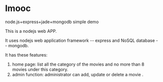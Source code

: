 # Imooc
node.js+express+jade+mongodb simple demo

This is a nodejs web APP.

It uses nodejs web application framework -- express and NoSQL database -- mongodb.

It has these features:

1. home page: list all the category of the movies and no more than 8 movies under this category.
2. admin function: administrator can add, update or delete a movie .
